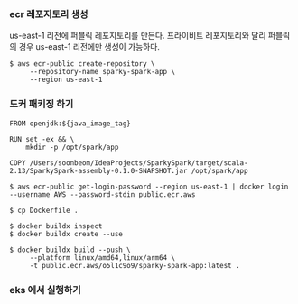 
### ecr 레포지토리 생성 ###
us-east-1 리전에 퍼블릭 레포지토리를 만든다. 프라이비트 레포지토리와 달리 퍼블릭의 경우 us-east-1 리전에만 생성이 가능하다.

```
$ aws ecr-public create-repository \
     --repository-name sparky-spark-app \
     --region us-east-1     
```

### 도커 패키징 하기 ###

```
FROM openjdk:${java_image_tag}

RUN set -ex && \
    mkdir -p /opt/spark/app
   
COPY /Users/soonbeom/IdeaProjects/SparkySpark/target/scala-2.13/SparkySpark-assembly-0.1.0-SNAPSHOT.jar /opt/spark/app
```

```
$ aws ecr-public get-login-password --region us-east-1 | docker login --username AWS --password-stdin public.ecr.aws

$ cp Dockerfile .

$ docker buildx inspect
$ docker buildx create --use

$ docker buildx build --push \
     --platform linux/amd64,linux/arm64 \
     -t public.ecr.aws/o5l1c9o9/sparky-spark-app:latest .
```


### eks 에서 실행하기 ###
